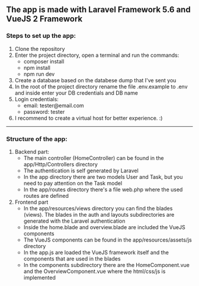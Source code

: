 <h2>The app is made with Laravel Framework 5.6 and VueJS 2 Framework</h2>
<h3>Steps to set up the app:</h3>
<ol>
<li>Clone the repository</li>
<li>
Enter the project directory, open a terminal and run the commands:
<ul>
<li>composer install</li>
<li>npm install</li>
<li>npm run dev</li>
</ul>
</li>
<li>Create a database based on the databese dump that I've sent you </li>
<li>In the root of the project directory rename the file .env.example to .env and inside enter your DB credentials and DB name</li>
<li>Login credentials:
<ul>
<li>email: tester@email.com</li>
<li>password: tester</li>
</ul>
</li>
<li>I recommend to create a virtual host for better experience. :)</li>
</ol>

<hr>

<h3>Structure of the app:</h3>
<ol>
<li>Backend part:
<ul>
<li>The main controller (HomeController) can be found in the app/Http/Controllers directory</li>
<li>The authentication is self generated by Laravel</li>
<li>In the app directory there are two models User and Task, but you need to pay attention on the Task model</li>
<li>In the app/routes directory there's a file web.php where the used routes are defined</li>
</ul>
</li>
<li>
Frontend part
<ul>
<li>In the app/resources/views directory you can find the blades (views). The blades in the auth and layouts subdirectories are generated with the Laravel authentication</li>
<li>Inside the home.blade and overview.blade are included the VueJS components</li>
<li>The VueJS components can be found in the app/resources/assets/js directory</li>
<li>In the app.js are loaded the VueJS framework itself and the components that are used in the blades</li>
<li>In the components subdirectory there are the HomeComponent.vue and the OverviewComponent.vue where the html/css/js is implemented</li>
</ul>
</li>
</ol>
